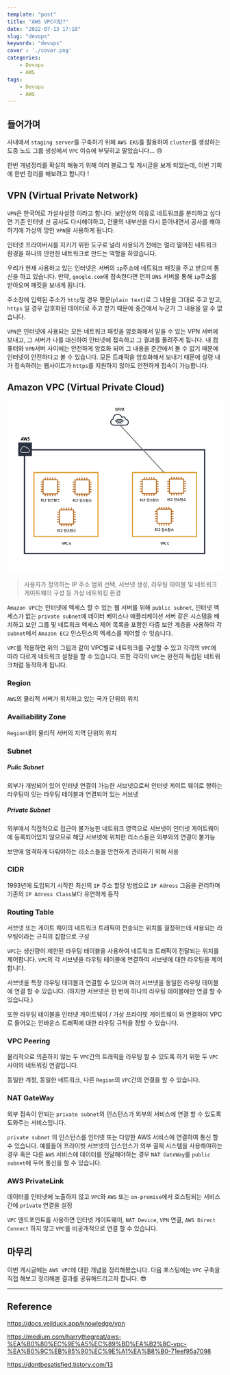 ```yaml
---
template: "post"
title: "AWS VPC이란?"
date: "2022-07-13 17:10"
slug: "devops"
keywords: "devops"
cover : './cover.png'
categories: 
    - Devops
    - AWS
tags:
    - Devops
    - AWS
---
```




## 들어가며

사내에서 `staging server`를 구축하기 위해 `AWS EKS`를 활용하여 `cluster`를 생성하는 도중 노드 그룹 생성에서 `VPC` 이슈에 부딪히고 말았습니다...    😢

한번 개념정리를 확실히 해놓기 위해 여러 블로그 및 게시글을 보게 되었는데, 이번 기회에 한번 정리를 해보려고 합니다 !


## VPN (Virtual Private Network)

`VPN`은 한국어로 가설사설망 이라고 합니다. 보안상의 이유로 네트워크를 분리하고 싶다면 기존 인터넷 선 공사도 다시해야하고, 건물의 내부선을 다시 뜯어내면서 공사를 해야하기에 가상의 망인 `VPN`을 사용하게 됩니다.

인터넷 프라이버시를 지키기 위한 도구로 널리 사용되기 전에는 멀리 떨어진 네트워크 환경을 하나의 안전한 네트워크로 만드는 역할을 하였습니다.

우리가 현재 사용하고 있는 인터넷은 서버의 `ip`주소에 네트워크 패킷을 주고 받으며 통신을 하고 있습니다. 만약, `google.com`에 접속한다면 먼저 `DNS` 서버를 통해 `ip`주소를 받아오며 패킷을 보내게 됩니다.

주소창에 입력된 주소가 `http`일 경우 평문(`plain text`)로 그 내용을 그대로 주고 받고, `https` 일 경우 암호화된 데이터로 주고 받기 때문에 중간에서 누군가 그 내용을 알 수 없습니다. 

`VPN`은 인터넷에 사용되는 모든 네트워크 패킷을 암호화해서 믿을 수 있는 VPN 서버에 보내고, 그 서버가 나를 대신하여 인터넷에 접속하고 그 결과를 돌려주게 됩니다. 내 컴퓨터와 `VPN`서버 사이에는 안전하게 암호화 되어 그 내용을 준간에서 볼 수 없기 때문에 인터넷이 안전하다고 볼 수 있습니다. 모든 트래픽을 암호화해서 보내기 때문에 설령 내가 접속하려는 웹사이트가 `https`를 지원하지 않아도 안전하게 접속이 가능합니다.

## Amazon VPC (Virtual Private Cloud)

![vpc](./vpc.png)

> 사용자가 정의하는 IP 주소 범위 선택, 서브넷 생성, 라우팅 테이블 및 네트워크 게이트웨이 구성 등 가상 네트워킹 환경

`Amazon VPC`는 인터넷에 엑세스 할 수 있는 웹 서버를 위해 `public subnet`, 인터넷 엑세스가 없는 `private subnet`에 데이터 베이스나 애플리케이션 서버 같은 시스템을 배치하고 보안 그룹 및 네트워크 엑세스 제어 목록을 포함한 다중 보안 계층을 사용하여 각 `subnet`에서 `Amazon EC2` 인스턴스의 엑세스를 제어할 수 잇습니다.

`VPC`를 적용하면 위의 그림과 같이 VPC별로 네트워크를 구성할 수 있고 각각의 `VPC`에 따라 다르게 네트워크 설정을 할 수 있습니다. 또한 각각의 `VPC`는 완전히 독립된 네트워크처럼 동작하게 됩니다.


### Region
`AWS`의 물리적 서버가 위치하고 있는 국가 단위의 위치

### Availiability Zone
`Region`내의 물리적 서버의 지역 단위의 위치

### Subnet

##### Pulic Subnet

외부가 개방되어 있어 인터넷 연결이 가능한 서브넷으로써 인터넷 게이트 웨이로 향하는 라우팅이 잇는 라우팅 테이블과 연결되어 있는 서브넷

##### Private Subnet

외부에서 직접적으로 접근이 불가능한 네트워크 영역으로 서브넷이 인터넷 게이트웨이에 등록되어있지 않으므로 해당 서브넷에 위치한 리소스들은 외부와의 연결이 불가능

보안에 엄격하게 다뤄야하는 리소스들을 안전하게 관리하기 위해 사용


### CIDR
1993년에 도입되기 시작한 최신의 `IP` 주소 할당 방법으로 `IP Adress` 그웁을 관리하며 기존의 `IP Adress Class`보다 유연하게 동작


###  Routing Table
서브넷 또는 게이트 웨이의 네트워크 트래픽이 전송되는 위치를 결정하는데 사용되는 라우팅이라는 규칙의 집합으로 구성

`VPC`는 생산량이 제한된 라우팅 테이블을 사용하여 네트워크 트래픽이 전달되는 위치를 제어합니다. `VPC`의 각 서브넷을 라우팅 테이블에 연결하여 서브넷에 대한 라우팅을 제어합니다. 

서브넷을 특정 라우팅 테이블과 연결할 수 있으며 여러 서브넷을 동일한 라우팅 테이블에 연결 할 수 있습니다. (하지만 서브넷은 한 번에 하나의 라우팅 테이블에만 연결 할 수 있습니다.)

또한 라우팅 테이블을 인터넷 게이트웨이 / 가상 프라이빗 게이트웨이 와 연결하여 VPC로 들어오는 인바운스 트래픽에 대한 라우팅 규칙을 정할 수 있습니다.

### VPC Peering
물리적으로 의존하지 않는 두 `VPC`간의 트래픽을 라우팅 할 수 있도록 하기 위한 두 `VPC` 사이의 네트워킹 연결입니다.

동일한 계정, 동일한 네트워크, 다른 `Region`의 `VPC`간의 연결을 할 수 있습니다.

### NAT GateWay

외부 접속이 안되는 `private subnet`의 인스턴스가 외부의 서비스에 연결 할 수 있도록 도와주는 서비스입니다.

`private subnet` 의 인스턴스를 인터넷 또는 다양한 AWS 서비스에 연결하여 통신 할 수 있습니다. 예를들어 프라이빗 서브넷의 인스턴스가 외부 결제 시스템을 사용해야하는 경우 혹은 다른 `AWS` 서비스에 데이터를 전달해야하는 경우 `NAT GateWay`를 `public subnet`에 두어 통신을 할 수 있습니다.

### AWS PrivateLink
데이터를 인터넷에 노출하지 않고 `VPC`와 `AWS` 또는 `on-premise`에서 호스팅되는 서비스 간에 `private` 연결을 설정

`VPC` 엔드포인트를 사용하면 인터넷 게이트웨이, `NAT Device`, `VPN` 연결, `AWS Direct Connect` 하지 않고 `VPC`를 비공개적으로 연결 할 수 있습니다.




## 마무리
이번 게시글에는 `AWS VPC`에 대한 개념을 정리해봤습니다. 다음 포스팅에는 `VPC` 구축을 직접 해보고 정리해본 결과를 공유해드리고자 합니다. 😎


---

## Reference

https://docs.veilduck.app/knowledge/vpn


https://medium.com/harrythegreat/aws-%EA%B0%80%EC%9E%A5%EC%89%BD%EA%B2%8C-vpc-%EA%B0%9C%EB%85%90%EC%9E%A1%EA%B8%B0-71eef95a7098

https://dontbesatisfied.tistory.com/13
